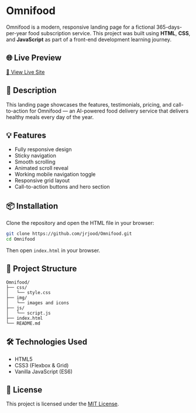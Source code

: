 # Omnifood

Omnifood is a modern, responsive landing page for a fictional 365-days-per-year food subscription service. This project was built using **HTML**, **CSS**, and **JavaScript** as part of a front-end development learning journey.

## 🌐 Live Preview

[🔗 View Live Site](https://jrjood.github.io/Omnifood)

## 🧾 Description

This landing page showcases the features, testimonials, pricing, and call-to-action for Omnifood — an AI-powered food delivery service that delivers healthy meals every day of the year.

## 💡 Features

- Fully responsive design
- Sticky navigation
- Smooth scrolling
- Animated scroll reveal
- Working mobile navigation toggle
- Responsive grid layout
- Call-to-action buttons and hero section

## 📦 Installation

Clone the repository and open the HTML file in your browser:

```bash
git clone https://github.com/jrjood/Omnifood.git
cd Omnifood
```

Then open `index.html` in your browser.

## 📁 Project Structure

```
Omnifood/
├── css/
│   └── style.css
├── img/
│   └── images and icons
├── js/
│   └── script.js
├── index.html
└── README.md
```

## 🛠️ Technologies Used

- HTML5
- CSS3 (Flexbox & Grid)
- Vanilla JavaScript (ES6)

## 📄 License

This project is licensed under the [MIT License](./LICENSE).
